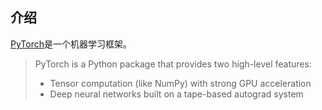
## 介绍

[PyTorch](https://pypi.org/project/torch/)是一个机器学习框架。

> PyTorch is a Python package that provides two high-level features:
>
> - Tensor computation (like NumPy) with strong GPU acceleration
> - Deep neural networks built on a tape-based autograd system
